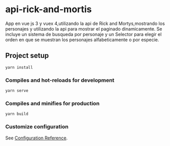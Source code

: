# api-rick-and-mortis

App en vue js 3 y vuex 4,utilizando la api de Rick and Mortys,mostrando los personajes y utilizando la api para mostrar el paginado dinamicamente.
Se incluye un sistema de busqueda por personaje y un Selector para elegir el orden en que se muestran los personajes alfabeticamente o por especie.

## Project setup
```
yarn install
```

### Compiles and hot-reloads for development
```
yarn serve
```

### Compiles and minifies for production
```
yarn build
```

### Customize configuration
See [Configuration Reference](https://cli.vuejs.org/config/).
